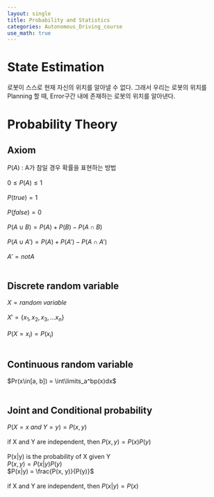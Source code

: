 ```yaml
---
layout: single
title: Probability and Statistics
categories: Autonomous_Driving_course
use_math: true
---
```


# State Estimation
로봇이 스스로 현재 자신의 위치를 알아낼 수 없다. 그래서 우리는 로봇의 위치를 Planning 할 때, Error구간 내에 존재하는 로봇의 위치를 알아낸다.

# Probability Theory

## Axiom
$P(A)$ : A가 참일 경우 확률을 표현하는 방법<br><br>
$0{\leq}P(A)\leq1$<br><br>
$P(true) = 1$<br><br>
$P(false) = 0$<br><br>
$P(A{\cup}B) = P(A) + P(B) - P(A{\cap}B)$<br><br>
$P(A{\cup}A') = P(A) + P(A') - P(A{\cap}A')$<br><br>
$A' = not A$<br><br>

## Discrete random variable
$X = random\;variable$<br><br>
$X' = \{x_1, x_2, x_3, ... x_n\}$<br><br>
$P(X=x_i) = P(x_i)$<br><br>

## Continuous random variable
$Pr(x\in[a, b]) = \int\limits_a^bp(x)dx$<br><br>

## Joint and Conditional probability
$P(X=x\;and\;Y=y)=P(x, y)$<br><br>
if X and Y are independent, then $P(x, y) = P(x)P(y)$<br><br>
P(x|y) is the probability of X given Y<br>
$P(x, y) = P(x | y)P(y)$<br>
$P(x|y) = \frac{P(x, y)}{P(y)}$<br><br>
if X and Y are independent, then $P(x|y) = P(x)$